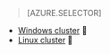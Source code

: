 > [AZURE.SELECTOR]
- [Windows cluster](/documentation/articles/hdinsight-develop-deploy-java-mapreduce)

- [Linux cluster](/documentation/articles/hdinsight-develop-deploy-java-mapreduce-linux)

